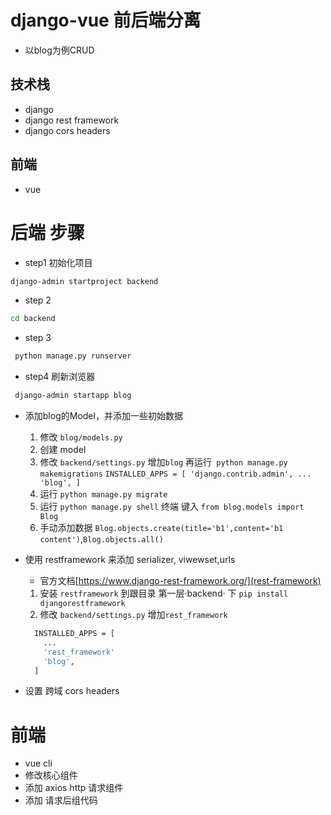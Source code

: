 # django-vue 前后端分离
  -  以blog为例CRUD
## 技术栈
 * django
 * django rest framework
 * django cors headers
##  前端 
 * vue
  
# 后端 步骤
* step1 初始化项目
 ```bash
 django-admin startproject backend
 ```
* step 2
```bash
cd backend
```
* step 3
```bash
 python manage.py runserver
```
* step4 刷新浏览器

```bash
 django-admin startapp blog
```
* 添加blog的Model，并添加一些初始数据
    1. 修改  `blog/models.py`
    2. 创建 model
    3. 修改 `backend/settings.py` 增加`blog` 再运行` python manage.py makemigrations`
      ```
      INSTALLED_APPS = [
          'django.contrib.admin',
          ...
          'blog',
      ]
      ```
    4. 运行 `python manage.py migrate`
    5. 运行 `python manage.py shell` 终端 键入 `from blog.models import Blog`
    6. 手动添加数据 `Blog.objects.create(title='b1',content='b1 content')`,`Blog.objects.all()`
    

* 使用 restframework 来添加 serializer, viwewset,urls
  - 官方文档[https://www.django-rest-framework.org/](rest-framework)
  1. 安装 `restframework` 到跟目录 第一层·backend· 下 `pip install djangorestframework`
  2. 修改 `backend/settings.py` 增加`rest_framework`
  ```bash
    INSTALLED_APPS = [
      ...
      'rest_framework'
      'blog',
    ]
  ```
* 设置 跨域 cors headers

# 前端 
* vue cli
* 修改核心组件
* 添加 axios http 请求组件
* 添加 请求后组代码
